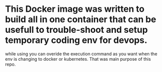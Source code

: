 # This Docker image was written to build all in one container that can be usefull to trouble-shoot and setup temporary coding env for devops.

while using you can overide the execution command as you want when the env is changing to docker or kubernetes. That was main purpose of this repo.